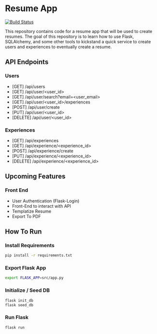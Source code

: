 # Resume App
[![Build Status](https://travis-ci.org/nairraghav/resume-app.svg?branch=master)](https://travis-ci.org/nairraghav/resume-app)

This repository contains code for a resume app that will be used to create resumes. The goal of this repository is to 
learn how to use Flask, SQLAlchemy, and some other tools to kickstand a quick service to create users and experiences
to eventually create a resume. 


## API Endpoints

### Users
* [GET]  /api/users
* [GET]  /api/user/<user_id>
* [GET]  /api/user/search?email=<user_email>
* [GET]  /api/user/<user_id>/experiences
* [POST] /api/user/create
* [PUT]  /api/user/<user_id>
* [DELETE] /api/user/<user_id>

### Experiences
* [GET]  /api/experiences
* [GET]  /api/experience/<experience_id>
* [POST] /api/experience/create
* [PUT]    /api/experience/<experience_id>
* [DELETE] /api/experience/<experience_id>


## Upcoming Features
### Front End
* User Authentication (Flask-Login)
* Front-End to interact with API
* Templatize Resume
* Export To PDF


## How To Run

### Install Requirements
```bash
pip install -r requirements.txt
```

### Export Flask App
```bash
export FLASK_APP=src/app.py
```

### Initialize / Seed DB
```bash
flask init_db
flask seed_db
```

### Run Flask
```bash
flask run
```